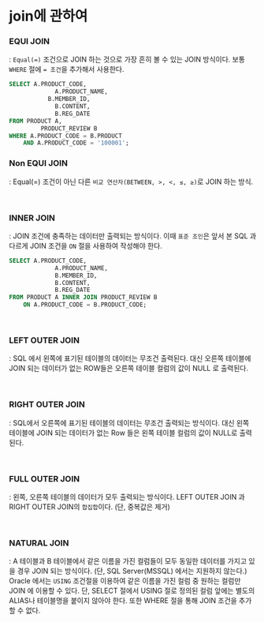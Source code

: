 # join에 관하여

### EQUI JOIN

: `Equal(=)` 조건으로 JOIN 하는 것으로 가장 흔히 볼 수 있는 JOIN 방식이다. 보통 `WHERE` 절에 `= 조건`을 추가해서 사용한다.

```sql
SELECT A.PRODUCT_CODE,
			 A.PRODUCT_NAME,
		   B.MEMBER_ID,
			 B.CONTENT,
			 B.REG_DATE
FROM PRODUCT A,
		 PRODUCT_REVIEW B
WHERE A.PRODUCT_CODE = B.PRODUCT
	AND A.PRODUCT_CODE = '100001'; 
```

### Non EQUI JOIN

: Equal(=) 조건이 아닌 다른 `비교 연산자(BETWEEN, >, <, ≤, ≥)`로 JOIN 하는 방식.

<br>

### **INNER JOIN**

: JOIN 조건에 충족하는 데이터만 출력되는 방식이다. 이때 `표준 조인`은 앞서 본 SQL 과 다르게 JOIN 조건을 `ON` 절을 사용하여 작성해야 한다.

```sql
SELECT A.PRODUCT_CODE,
			 A.PRODUCT_NAME,
			 B.MEMBER_ID,
			 B.CONTENT,
			 B.REG_DATE
FROM PRODUCT A INNER JOIN PRODUCT_REVIEW B
	ON A.PRODUCT_CODE = B.PRODUCT_CODE;
```

<br>

### **LEFT OUTER JOIN**

: SQL 에서 왼쪽에 표기된 테이블의 데이터는 무조건 출력된다. 대신 오른쪽 테이블에 JOIN 되는 데이터가 없는 ROW들은 오른쪽 테이블 컬럼의 값이 NULL 로 출력된다.

<br>

### **RIGHT OUTER JOIN**

: SQL에서 오른쪽에 표기된 테이블의 데이터는 무조건 출력되는 방식이다. 대신 왼쪽 테이블에 JOIN 되는 데이터가 없는 Row 들은 왼쪽 테이블 컬럼의 값이 NULL로 출력된다.

<br>

### **FULL OUTER JOIN**

: 왼쪽, 오른쪽 테이블의 데이터가 모두 출력되는 방식이다. LEFT OUTER JOIN 과 RIGHT OUTER JOIN의 `합집합`이다. (단, 중복값은 제거)


<br>

### NATURAL JOIN

: A 테이블과 B 테이블에서 같은 이름을 가진 컬럼들이 모두 동일한 데이터를 가지고 있을 경우 JOIN 되는 방식이다. (단, SQL Server(MSSQL) 에서는 지원하지 않는다.) Oracle 에서는 `USING` 조건절을 이용하여 같은 이름을 가진 컬럼 중 원하는 컬럼만 JOIN 에 이용할 수 있다. 단, SELECT 절에서 USING 절로 정의된 컬럼 앞에는 별도의 ALIAS나 테이블명을 붙이지 않아야 한다. 또한 WHERE 절을 통해 JOIN 조건을 추가 할 수 없다.